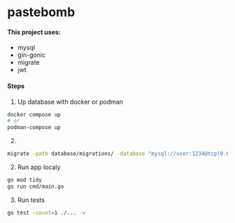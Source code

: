 # pastebomb

#### This project uses:

- mysql
- gin-gonic
- migrate
- jwt

#### Steps

1. Up database with docker or podman
```sh
docker compose up
# or
podman-compose up

```
2. 
```sh
migrate -path database/migrations/ -database "mysql://user:1234@tcp(0.0.0.0:3306)/go_gin_gonic?charset=utf8mb4&parseTime=True&loc=Local" up
```

2. Run app localy
```sh
go mod tidy
go run cmd/main.go
```

3. Run tests
```sh
go test -count=1 ./... -v
```
